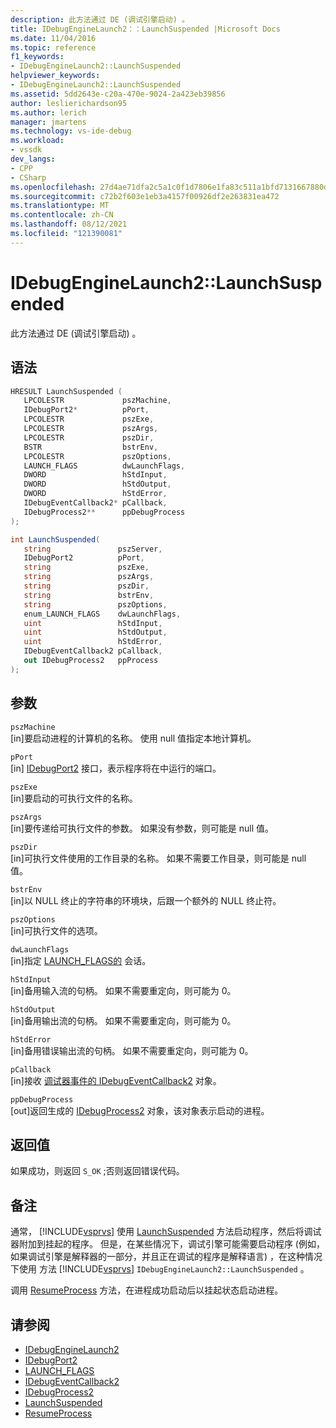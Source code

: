 ```yaml
---
description: 此方法通过 DE (调试引擎启动) 。
title: IDebugEngineLaunch2：：LaunchSuspended |Microsoft Docs
ms.date: 11/04/2016
ms.topic: reference
f1_keywords:
- IDebugEngineLaunch2::LaunchSuspended
helpviewer_keywords:
- IDebugEngineLaunch2::LaunchSuspended
ms.assetid: 5dd2643e-c20a-470e-9024-2a423eb39856
author: leslierichardson95
ms.author: lerich
manager: jmartens
ms.technology: vs-ide-debug
ms.workload:
- vssdk
dev_langs:
- CPP
- CSharp
ms.openlocfilehash: 27d4ae71dfa2c5a1c0f1d7806e1fa83c511a1bfd7131667880dce3dc5b3db54a
ms.sourcegitcommit: c72b2f603e1eb3a4157f00926df2e263831ea472
ms.translationtype: MT
ms.contentlocale: zh-CN
ms.lasthandoff: 08/12/2021
ms.locfileid: "121390081"
---
```

# <a name="idebugenginelaunch2launchsuspended"></a>IDebugEngineLaunch2::LaunchSuspended
此方法通过 DE (调试引擎启动) 。

## <a name="syntax"></a>语法

```cpp
HRESULT LaunchSuspended ( 
   LPCOLESTR             pszMachine,
   IDebugPort2*          pPort,
   LPCOLESTR             pszExe,
   LPCOLESTR             pszArgs,
   LPCOLESTR             pszDir,
   BSTR                  bstrEnv,
   LPCOLESTR             pszOptions,
   LAUNCH_FLAGS          dwLaunchFlags,
   DWORD                 hStdInput,
   DWORD                 hStdOutput,
   DWORD                 hStdError,
   IDebugEventCallback2* pCallback,
   IDebugProcess2**      ppDebugProcess
);
```

```csharp
int LaunchSuspended(
   string               pszServer,
   IDebugPort2          pPort,
   string               pszExe,
   string               pszArgs,
   string               pszDir,
   string               bstrEnv,
   string               pszOptions,
   enum_LAUNCH_FLAGS    dwLaunchFlags,
   uint                 hStdInput,
   uint                 hStdOutput,
   uint                 hStdError,
   IDebugEventCallback2 pCallback,
   out IDebugProcess2   ppProcess
);
```

## <a name="parameters"></a>参数
`pszMachine`\
[in]要启动进程的计算机的名称。 使用 null 值指定本地计算机。

`pPort`\
[in] [IDebugPort2](../../../extensibility/debugger/reference/idebugport2.md) 接口，表示程序将在中运行的端口。

`pszExe`\
[in]要启动的可执行文件的名称。

`pszArgs`\
[in]要传递给可执行文件的参数。 如果没有参数，则可能是 null 值。

`pszDir`\
[in]可执行文件使用的工作目录的名称。 如果不需要工作目录，则可能是 null 值。

`bstrEnv`\
[in]以 NULL 终止的字符串的环境块，后跟一个额外的 NULL 终止符。

`pszOptions`\
[in]可执行文件的选项。

`dwLaunchFlags`\
[in]指定 [LAUNCH_FLAGS的](../../../extensibility/debugger/reference/launch-flags.md) 会话。

`hStdInput`\
[in]备用输入流的句柄。 如果不需要重定向，则可能为 0。

`hStdOutput`\
[in]备用输出流的句柄。 如果不需要重定向，则可能为 0。

`hStdError`\
[in]备用错误输出流的句柄。 如果不需要重定向，则可能为 0。

`pCallback`\
[in]接收 [调试器事件的 IDebugEventCallback2](../../../extensibility/debugger/reference/idebugeventcallback2.md) 对象。

`ppDebugProcess`\
[out]返回生成的 [IDebugProcess2](../../../extensibility/debugger/reference/idebugprocess2.md) 对象，该对象表示启动的进程。

## <a name="return-value"></a>返回值
 如果成功，则返回 `S_OK` ;否则返回错误代码。

## <a name="remarks"></a>备注
 通常， [!INCLUDE[vsprvs](../../../code-quality/includes/vsprvs_md.md)] 使用 [LaunchSuspended](../../../extensibility/debugger/reference/idebugportex2-launchsuspended.md) 方法启动程序，然后将调试器附加到挂起的程序。 但是，在某些情况下，调试引擎可能需要启动程序 (例如，如果调试引擎是解释器的一部分，并且正在调试的程序是解释语言) ，在这种情况下使用 方法 [!INCLUDE[vsprvs](../../../code-quality/includes/vsprvs_md.md)] `IDebugEngineLaunch2::LaunchSuspended` 。

 调用 [ResumeProcess](../../../extensibility/debugger/reference/idebugenginelaunch2-resumeprocess.md) 方法，在进程成功启动后以挂起状态启动进程。

## <a name="see-also"></a>请参阅
- [IDebugEngineLaunch2](../../../extensibility/debugger/reference/idebugenginelaunch2.md)
- [IDebugPort2](../../../extensibility/debugger/reference/idebugport2.md)
- [LAUNCH_FLAGS](../../../extensibility/debugger/reference/launch-flags.md)
- [IDebugEventCallback2](../../../extensibility/debugger/reference/idebugeventcallback2.md)
- [IDebugProcess2](../../../extensibility/debugger/reference/idebugprocess2.md)
- [LaunchSuspended](../../../extensibility/debugger/reference/idebugportex2-launchsuspended.md)
- [ResumeProcess](../../../extensibility/debugger/reference/idebugenginelaunch2-resumeprocess.md)
